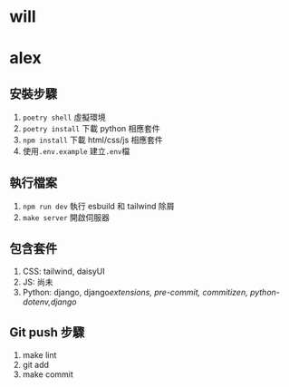 # will
# 
#
#
# alex
## 安裝步驟

1. `poetry shell` 虛擬環境
2. `poetry install` 下載 python 相應套件
3. `npm install` 下載 html/css/js 相應套件
4. 使用`.env.example` 建立`.env`檔

## 執行檔案

1. `npm run dev` 執行 esbuild 和 tailwind 除屑
2. `make server` 開啟伺服器

## 包含套件

1. CSS: tailwind, daisyUI
2. JS: 尚未
3. Python: django, django*extensions, pre-commit, commitizen, python-dotenv,django*

## Git push 步驟

1. make lint
2. git add
3. make commit
